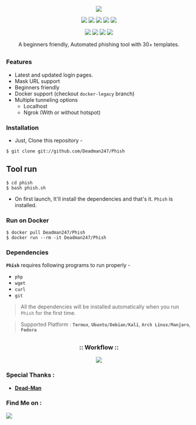 <!-- Phish -->

<p align="center">
  <img src=".imgs/logo.png">
</p>

<p align="center">
  <img src="https://img.shields.io/badge/Version-2.1-green?style=for-the-badge">
  <img src="https://img.shields.io/github/license/Deadman247/Phish?style=for-the-badge">
  <img src="https://img.shields.io/github/stars/Deadman247/Phish?style=for-the-badge">
  <img src="https://img.shields.io/github/issues/Deadman247/Phish?color=red&style=for-the-badge">
  <img src="https://img.shields.io/github/forks/Deadman/Phish?color=teal&style=for-the-badge">
</p>

<p align="center">
  <img src="https://img.shields.io/badge/Author-Dead--Man-cyan?style=flat-square">
  <img src="https://img.shields.io/badge/Open%20Source-Yes-cyan?style=flat-square">
  <img src="https://img.shields.io/badge/MADE%20IN-BANGLADESH-green?colorA=%23ff0000&colorB=%23017e40&style=flat-square">
  <img src="https://img.shields.io/badge/Written%20In-Bash-cyan?style=flat-square">
</p>

<p align="center">A beginners friendly, Automated phishing tool with 30+ templates.</p>

##

### Features

- Latest and updated login pages.
- Mask URL support 
- Beginners friendly
- Docker support (checkout `docker-legacy` branch)
- Multiple tunneling options
  - Localhost
  - Ngrok (With or without hotspot)


### Installation

- Just, Clone this repository -
```
$ git clone git://github.com/Deadman247/Phish
```

## Tool run
```
$ cd phish
$ bash phish.sh
```

- On first launch, It'll install the dependencies and that's it. `Phish` is installed.

### Run on Docker
```
$ docker pull Deadman247/Phish
$ docker run --rm -it Deadman247/Phish
```

### Dependencies

**`Phish`** requires following programs to run properly - 
- `php`
- `wget`
- `curl`
- `git`

> All the dependencies will be installed automatically when you run `Phish` for the first time.

> Supported Platform : **`Termux`**, **`Ubuntu/Debian/Kali`**, **`Arch Linux/Manjaro`**, **`Fedora`**

##

<h3 align="center">
:: Workflow ::
</h3>
<p align="center">
<img src=".imgs/wf.gif"/>
</p>

### Special Thanks :

- [**Dead-Man**](https://github.com/Deadman247)

### Find Me on :
<p align="left">
  <a href="https://github.com/Deadman247" target="_blank"><img src="https://img.shields.io/badge/Github-Dead--Man-green?style=for-the-badge&logo=github"></a>
</p>
